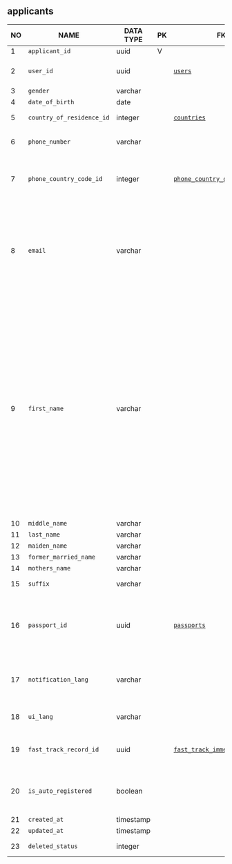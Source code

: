 applicants
----------------------------


NO | NAME | DATA TYPE | PK | FK | DESCRIPTION  | COMMENTS          
---|------|-----------|----|----|--------------|----------
1|`applicant_id` | uuid | V |  |  | 
2|`user_id` | uuid |  | [`users`](users.md) | User account used by the applicant to log in | 
3|`gender` | varchar |  |  | One of: male, female | 
4|`date_of_birth` | date |  |  |  | 
5|`country_of_residence_id` | integer |  | [`countries`](countries.md) | Current country of residence | 
6|`phone_number` | varchar |  |  | Phone number without country code | 
7|`phone_country_code_id` | integer |  | [`phone_country_codes`](phone_country_codes.md) | Country id that the phone number is issued in (not the telephone country code itself). | 
8|`email` | varchar |  |  | Applicant's email. | Email is also present in users. We retain email both here and in users to be on the safe side during migration and not lose anything.
9|`first_name` | varchar |  |  |  | Actually first and last names are duplicates of those in users table. It is a denormalization and it should be considered from application design point of view. I am supposing that an applicant can exist without a user at least during migration processes that's why I decided to duplicate first and last name here.
10|`middle_name` | varchar |  |  |  | 
11|`last_name` | varchar |  |  |  | 
12|`maiden_name` | varchar |  |  |  | 
13|`former_married_name` | varchar |  |  |  | 
14|`mothers_name` | varchar |  |  |  | 
15|`suffix` | varchar |  |  | Suffix that goes after last_name, like Ph.D. | 
16|`passport_id` | uuid |  | [`passports`](passports.md) | Currently active passport. A historical attribute. When its value changes, old value is stored in applicants_passports table | 
17|`notification_lang` | varchar |  |  | Language, selected by user for receiving notifications - two-letter code. One of: en, ar | 
18|`ui_lang` | varchar |  |  | User interface language. One of: en, ar | 
19|`fast_track_record_id` | uuid |  | [`fast_track_immediate_record`](fast_track_immediate_record.md) | Reference to the fast track record that was created for this applicant | 
20|`is_auto_registered` | boolean |  |  | true if the record was created for this person automatically without the applicant interaction. | 
21|`created_at` | timestamp |  |  |  | 
22|`updated_at` | timestamp |  |  |  | 
23|`deleted_status` | integer |  |  | 0 - active record, 1 - deleted record. | 
